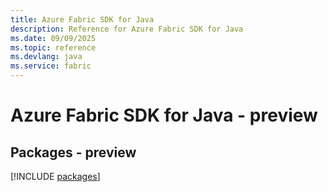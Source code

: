 ```yaml
---
title: Azure Fabric SDK for Java
description: Reference for Azure Fabric SDK for Java
ms.date: 09/09/2025
ms.topic: reference
ms.devlang: java
ms.service: fabric
---
```

# Azure Fabric SDK for Java - preview
## Packages - preview
[!INCLUDE [packages](fabric-index.md)]